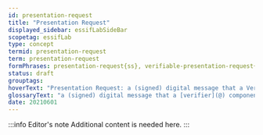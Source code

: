 ```yaml
---
id: presentation-request
title: "Presentation Request"
displayed_sidebar: essifLabSideBar
scopetag: essifLab
type: concept
termid: presentation-request
term: presentation-request
formPhrases: presentation-request{ss}, verifiable-presentation-request{ss}
status: draft
grouptags:
hoverText: "Presentation Request: a (signed) digital message that a Verifier component sends to a Holder component asking for specific data from one or more Verifiable Credentials that are issued by specific Parties."
glossaryText: "a (signed) digital message that a [verifier](@) component sends to a [holder](@) component asking for specific data from one or more [verifiable](verify@) [credential](@) that are issued by specific Parties."
date: 20210601
---
```


:::info Editor's note
Additional content is needed here.
:::
